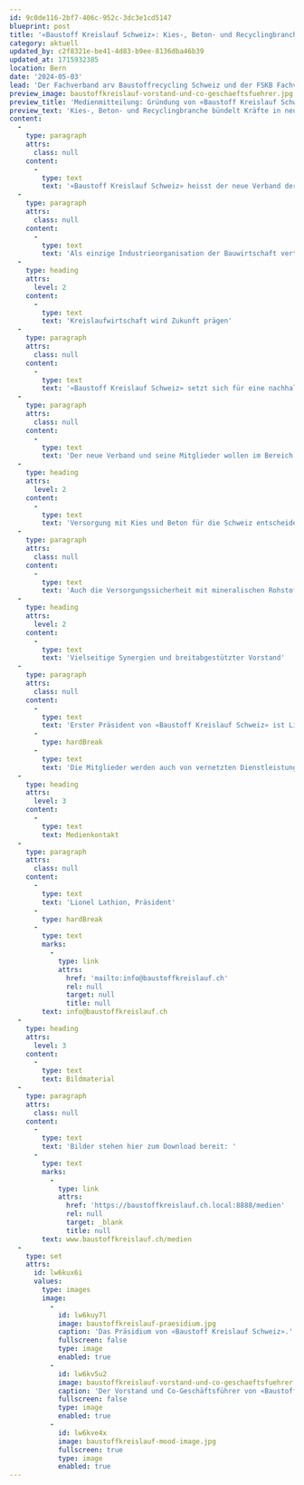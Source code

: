 ```yaml
---
id: 9c0de116-2bf7-406c-952c-3dc3e1cd5147
blueprint: post
title: '«Baustoff Kreislauf Schweiz»: Kies-, Beton- und Recyclingbranche bündelt Kräfte in neuem Fachverband'
category: aktuell
updated_by: c2f8321e-be41-4d83-b9ee-8136dba46b39
updated_at: 1715932385
location: Bern
date: '2024-05-03'
lead: 'Der Fachverband arv Baustoffrecycling Schweiz und der FSKB Fachverband der Schweizerischen Kies- und Betonindustrie haben heute ihre Fusion beschlossen. Mit dem Zusammenschluss zu «Baustoff Kreislauf Schweiz» entsteht ein starker neuer Fachverband, der die Zukunft der Bau- und Recyclingwirtschaft in der Schweiz prägen und mitgestalten will. Die Versorgungssicherheit unseres Landes mit mineralischen Rohstoffen sowie das werterhaltende Schliessen der Kreisläufe unserer Baustoffe stehen dabei im Zentrum.'
preview_image: baustoffkreislauf-vorstand-und-co-geschaeftsfuehrer.jpg
preview_title: 'Medienmitteilung: Gründung von «Baustoff Kreislauf Schweiz»'
preview_text: 'Kies-, Beton- und Recyclingbranche bündelt Kräfte in neuem Fachverband'
content:
  -
    type: paragraph
    attrs:
      class: null
    content:
      -
        type: text
        text: '«Baustoff Kreislauf Schweiz» heisst der neue Verband der Kies-, Beton- und Recyclingbranche. Am heutigen Gründungstag haben rund 400 Mitglieder die Fusion von arv Baustoffrecycling Schweiz mit dem FSKB Fachverband der Schweizerischen Kies und Betonindustrie formalisiert, nachdem die Mitglieder der beiden Verbände in ihren Mitgliederversammlungen ihre Zustimmung für den Zusammenschluss gegeben hatten. Der neue Verband will die gemeinsamen Kräfte bündeln, die Fachkompetenzen weiter ausbauen, kommende Herausforderungen antizipieren und die Zukunft der Schweizer Bauwirtschaft aktiv mitgestalten.'
  -
    type: paragraph
    attrs:
      class: null
    content:
      -
        type: text
        text: 'Als einzige Industrieorganisation der Bauwirtschaft vertritt der neue Verband die Interessen aller Beteiligten auf der Basis einer qualitativ hochwertigen Kreislaufwirtschaft: von der Gewinnung über das mehrfache Belassen im Kreislauf bis hin zur Ablagerung. «Baustoff Kreislauf Schweiz» weist im Bereich der mineralischen Baumaterialien bereits bei Gründung einen Organisationsgrad von über 80 Prozent aus und vertritt mehr als 1’000 Schweizer Kiesabbaustellen, Betonwerke sowie Recyclingstellen. Er will in Koordination mit den Planungsbehörden zu Rahmenbedingungen beitragen, welche die nachhaltige Versorgung der Bauwirtschaft mit mineralischen Roh- und Baustoffen gewährleisten und so auch dafür sorgen, dass die rund 100’000 Arbeitsplätze im Bauhauptgewerbe für die Zukunft gesichert werden.'
  -
    type: heading
    attrs:
      level: 2
    content:
      -
        type: text
        text: 'Kreislaufwirtschaft wird Zukunft prägen'
  -
    type: paragraph
    attrs:
      class: null
    content:
      -
        type: text
        text: '«Baustoff Kreislauf Schweiz» setzt sich für eine nachhaltige und umweltfreundliche Nutzung mineralischer Rohstoffe ein. Dies insbesondere vor dem Hintergrund der zunehmenden Knappheit an Ressourcen. Es geht darum, Baustoffe im Kreislauf zu halten, was von Gesellschaft und Politik zu Recht erwartet wird. Das Thema Kreislaufwirtschaft, welches die Wirtschaft und insbesondere die Baubranche bereits in den vergangenen Jahren prägte und in Zukunft massiv an Bedeutung gewinnen wird, soll darum im Zentrum der Verbandsaktivitäten stehen. Hierfür sollen innovative Technologien und Methoden für den umweltschonenden Abbau und die Aufbereitung von mineralischen Rohstoffen und Recyclingbaustoffen vorangetrieben werden. Dazu wird die Zusammenarbeit zwischen Hochschulen, Forschungseinrichtungen und Unternehmen intensiviert und so ein neues Kompetenzzentrum geschaffen.'
  -
    type: paragraph
    attrs:
      class: null
    content:
      -
        type: text
        text: 'Der neue Verband und seine Mitglieder wollen im Bereich Baustoffe mithelfen, mit qualitativ hochwertigen Kreisläufen und umweltschonenden Sanierungen die Abfallmengen zu reduzieren und so zur Begrenzung des ökologischen Fussabdrucks sowie zu einer nachhaltigen Schweiz beitragen. Insbesondere die Nutzung von Kiesgruben als Lebensraum für Fauna und Flora bieten hier zusätzliches Potenzial. So werden nach Ende des Kiesabbaus die Flächen rekultiviert und renaturiert, sodass die Qualität der Böden mindestens so hochwertig wird wie vor dem Abbau. Die Natur wird ganz selbstverständlich in die Kreislaufwirtschaft eingebunden.'
  -
    type: heading
    attrs:
      level: 2
    content:
      -
        type: text
        text: 'Versorgung mit Kies und Beton für die Schweiz entscheidend'
  -
    type: paragraph
    attrs:
      class: null
    content:
      -
        type: text
        text: 'Auch die Versorgungssicherheit mit mineralischen Rohstoffen und die Entsorgungssicherheit der anfallenden Rückbaumaterialen wird aufgrund der sich zuspitzenden Ressourcenknappheit ein wichtiges Thema von «Baustoff Kreislauf Schweiz» sein. Die grossen, standortgebundenen Flächen, auf die Verbandsmitglieder für das Aufbereiten von Kies und Rückbaumaterialien angewiesen sind, werden immer knapper. Dies, als Folge von immer zahlreicher werdenden Schutzbestimmungen und der Zunahme der Bedürfnisse der Bevölkerung nach Wohn-, Freizeit und Arbeitsraum. Versorgungsengpässe wären für die Schweiz indes irreversibel. Wenn aufgrund der Bewilligungsproblematik die mineralischen Ressourcen ausgehen, wären Unternehmen sowie das Land und seine Bevölkerung mit einem grundlegenden Problem konfrontiert. Der Verband will sich darum dafür einsetzen, dass auch in Zukunft die Versorgung von Baustellen mit hochwertigen Baustoffen gewährleistet bleibt und diese fachgerecht für die Wiederverwendung aufbereitet werden.'
  -
    type: heading
    attrs:
      level: 2
    content:
      -
        type: text
        text: 'Vielseitige Synergien und breitabgestützter Vorstand'
  -
    type: paragraph
    attrs:
      class: null
    content:
      -
        type: text
        text: 'Erster Präsident von «Baustoff Kreislauf Schweiz» ist Lionel Lathion, Präsident der Lathion Group SA und dipl. Bau-ing. ETH. Christoph Duijts, CEO der KIBAG, und Stefan Eberhard, Inhaber der stefan eberhard ag, stehen ihm als Vize-Präsidenten zur Seite. Der neue 14-köpfige Verbandsvorstand ist fachlich wie regional breit abgestützt und soll insbesondere auch die Zusammenarbeit mit den Kantonalverbänden intensivieren. Hier geht es darum die wichtigen Themen auch auf lokaler Ebene in Politik und Gesellschaft einzubringen. Mit dem Zusammenschluss der beiden Verbände wird zusätzlich viel Wissen gebündelt. Die neue Geschäftsstelle von «Baustoff Kreislauf Schweiz» kann auf die Expertise und Erfahrung von 19 Mitarbeitenden aus den Bereichen Politik, Technik, Natur & Boden sowie Bildungsangebote zählen.'
      -
        type: hardBreak
      -
        type: text
        text: 'Die Mitglieder werden auch von vernetzten Dienstleistungen profitieren. Gleichzeitig steht der Politik und den Behörden auf nationaler, kantonaler und regionaler Ebene eine zentrale Anlaufstelle zur Verfügung, die über eine hohe Fach- und Lösungskompetenz verfügt.'
  -
    type: heading
    attrs:
      level: 3
    content:
      -
        type: text
        text: Medienkontakt
  -
    type: paragraph
    attrs:
      class: null
    content:
      -
        type: text
        text: 'Lionel Lathion, Präsident'
      -
        type: hardBreak
      -
        type: text
        marks:
          -
            type: link
            attrs:
              href: 'mailto:info@baustoffkreislauf.ch'
              rel: null
              target: null
              title: null
        text: info@baustoffkreislauf.ch
  -
    type: heading
    attrs:
      level: 3
    content:
      -
        type: text
        text: Bildmaterial
  -
    type: paragraph
    attrs:
      class: null
    content:
      -
        type: text
        text: 'Bilder stehen hier zum Download bereit: '
      -
        type: text
        marks:
          -
            type: link
            attrs:
              href: 'https://baustoffkreislauf.ch.local:8888/medien'
              rel: null
              target: _blank
              title: null
        text: www.baustoffkreislauf.ch/medien
  -
    type: set
    attrs:
      id: lw6kux6i
      values:
        type: images
        image:
          -
            id: lw6kuy7l
            image: baustoffkreislauf-praesidium.jpg
            caption: 'Das Präsidium von «Baustoff Kreislauf Schweiz».'
            fullscreen: false
            type: image
            enabled: true
          -
            id: lw6kv5u2
            image: baustoffkreislauf-vorstand-und-co-geschaeftsfuehrer.jpg
            caption: 'Der Vorstand und Co-Geschäftsführer von «Baustoff Kreislauf Schweiz».'
            fullscreen: false
            type: image
            enabled: true
          -
            id: lw6kve4x
            image: baustoffkreislauf-mood-image.jpg
            fullscreen: true
            type: image
            enabled: true
---
```

